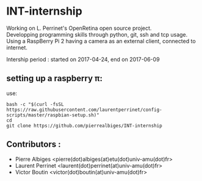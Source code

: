 # INT-internship
Working on L. Perrinet's OpenRetina open source project.  
Developping programming skills through python, git, ssh and tcp usage. Using a RaspBerry Pi 2 having a camera as an external client, connected to internet.

Intership period : started on 2017-04-24, end on 2017-06-09

## setting up a raspberry π:

use:
```
bash -c "$(curl -fsSL https://raw.githubusercontent.com/laurentperrinet/config-scripts/master/raspbian-setup.sh)"
cd
git clone https://github.com/pierrealbiges/INT-internship
```

## Contributors :

- Pierre Albiges <pierre(dot)albiges(at)etu(dot)univ-amu(dot)fr>
- Laurent Perrinet <laurent(dot)perrinet(at)univ-amu(dot)fr>
- Victor Boutin <victor(dot)boutin(at)univ-amu(dot)fr>
